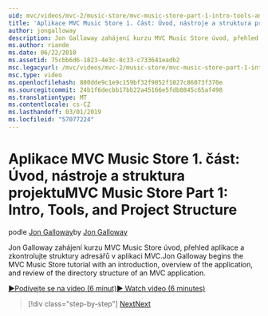 ```yaml
---
uid: mvc/videos/mvc-2/music-store/mvc-music-store-part-1-intro-tools-and-project-structure
title: 'Aplikace MVC Music Store 1. část: Úvod, nástroje a struktura projektu | Dokumentace Microsoftu'
author: jongalloway
description: Jon Galloway zahájení kurzu MVC Music Store úvod, přehled aplikace a zkontrolujte adresářovou strukturu instalováním MVC...
ms.author: riande
ms.date: 06/22/2010
ms.assetid: 75cbb6d6-1823-4e3c-8c33-c733641eadb2
msc.legacyurl: /mvc/videos/mvc-2/music-store/mvc-music-store-part-1-intro-tools-and-project-structure
msc.type: video
ms.openlocfilehash: 800dde9c1e9c159bf32f9052f1027c86073f370e
ms.sourcegitcommit: 24b1f6decbb17bb22a45166e5fdb0845c65af498
ms.translationtype: MT
ms.contentlocale: cs-CZ
ms.lasthandoff: 03/01/2019
ms.locfileid: "57077224"
---
```

<a name="mvc-music-store-part-1-intro-tools-and-project-structure"></a><span data-ttu-id="33fcd-103">Aplikace MVC Music Store 1. část: Úvod, nástroje a struktura projektu</span><span class="sxs-lookup"><span data-stu-id="33fcd-103">MVC Music Store Part 1: Intro, Tools, and Project Structure</span></span>
====================
<span data-ttu-id="33fcd-104">podle [Jon Galloway](https://github.com/jongalloway)</span><span class="sxs-lookup"><span data-stu-id="33fcd-104">by [Jon Galloway](https://github.com/jongalloway)</span></span>

<span data-ttu-id="33fcd-105">Jon Galloway zahájení kurzu MVC Music Store úvod, přehled aplikace a zkontrolujte struktury adresářů v aplikaci MVC.</span><span class="sxs-lookup"><span data-stu-id="33fcd-105">Jon Galloway begins the MVC Music Store tutorial with an introduction, overview of the application, and review of the directory structure of an MVC application.</span></span>

[<span data-ttu-id="33fcd-106">&#9654;Podívejte se na video (6 minut)</span><span class="sxs-lookup"><span data-stu-id="33fcd-106">&#9654; Watch video (6 minutes)</span></span>](https://channel9.msdn.com/Blogs/ASP-NET-Site-Videos/mvc-music-store-part-1-intro-tools-and-project-structure)

> [!div class="step-by-step"]
> [<span data-ttu-id="33fcd-107">Next</span><span class="sxs-lookup"><span data-stu-id="33fcd-107">Next</span></span>](mvc-music-store-part-2-controllers.md)
